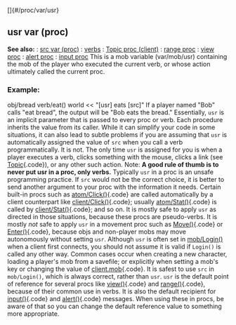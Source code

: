 []{#/proc/var/usr}
  ## usr var (proc)
  **See also:**
  :   [src var (proc)](ref/proc/var/src)
  :   [verbs](ref/verb)
  :   [Topic proc (client)](ref/client/proc/Topic)
  :   [range proc](ref/proc/range)
  :   [view proc](ref/proc/view)
  :   [alert proc](ref/proc/alert)
  :   [input proc](ref/proc/input)
  This is a mob variable (var/mob/usr) containing the mob of the player
  who executed the current verb, or whose action ultimately called the
  current proc.
  ### Example:
  obj/bread verb/eat() world \<\< \"\[usr\] eats \[src\]\"
  If a player named \"Bob\" calls \"eat bread\", the output will be \"Bob
  eats the bread.\"
  Essentially, `usr` is an implicit parameter that is passed to every proc
  or verb. Each procedure inherits the value from its caller. While it can
  simplify your code in some situations, it can also lead to subtle
  problems if you are assuming that `usr` is automatically assigned the
  value of `src` when you call a verb programmatically. It is not.
  The only time `usr` is assigned for you is when a player executes a
  verb, clicks something with the mouse, clicks a link (see
  [Topic](ref/client/proc/Topic){.code}), or any other such action.
  Note: **A good rule of thumb is to never put usr in a proc, only
  verbs.** Typically `usr` in a proc is an unsafe programming practice. If
  `src` would not be the correct choice, it is better to send another
  argument to your proc with the information it needs.
  Certain built-in procs such as [atom/Click()](ref/atom/proc/Click){.code}
  are called automatically by a client counterpart like
  [client/Click()](ref/client/proc/Click){.code}; usually
  [atom/Stat()](ref/atom/proc/Click){.code} is called by
  [client/Stat()](ref/client/proc/Click){.code}; and so on. It is mostly
  safe to apply `usr` as directed in those situations, because these procs
  are pseudo-verbs. It is mostly *not* safe to apply `usr` in a movement
  proc such as [Move()](ref/atom/movable/proc/Move){.code} or
  [Enter()](ref/atom/proc/Enter){.code}, because objs and non-player mobs
  may move autonomously without setting `usr`.
  Although `usr` is often set in [mob/Login()](ref/mob/proc/Login) when a
  client first connects, you should not assume it is valid if `Login()` is
  called any other way. Common cases occur when creating a new character,
  loading a player\'s mob from a savefile; or explicitly when setting a
  mob\'s key or changing the value of
  [client.mob](ref/client/var/mob){.code}. It is safest to use `src` in
  `mob/Login()`, which is always correct, rather than `usr`.
  `usr` is the default point of reference for several procs like
  [view()](ref/proc/view){.code} and [range()](ref/proc/range){.code}, because
  of their common use in verbs. It is also the default recipient for
  [input()](ref/proc/input){.code} and [alert()](ref/proc/alert){.code}
  messages. When using these in procs, be aware of that so you can change
  the default reference value to something more appropriate.